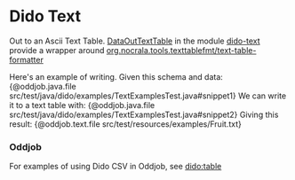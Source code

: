 Dido Text
========

Out to an Ascii Text Table. [DataOutTextTable](http://rgordon.co.uk/projects/dido/current/api/dido/text/DataOutTextTable.html)
in the module [dido-text](../dido-text) provide a wrapper around [org.nocrala.tools.texttablefmt/text-table-formatter](https://mvnrepository.com/artifact/org.nocrala.tools.texttablefmt/text-table-formatter)

Here's an example of writing. Given this schema and data:
{@oddjob.java.file src/test/java/dido/examples/TextExamplesTest.java#snippet1}
We can write it to a text table with:
{@oddjob.java.file src/test/java/dido/examples/TextExamplesTest.java#snippet2}
Giving this result:
{@oddjob.text.file  src/test/resources/examples/Fruit.txt}


### Oddjob

For examples of using Dido CSV in Oddjob, see [dido:table](reference/dido/text/TextTableDido.md)
